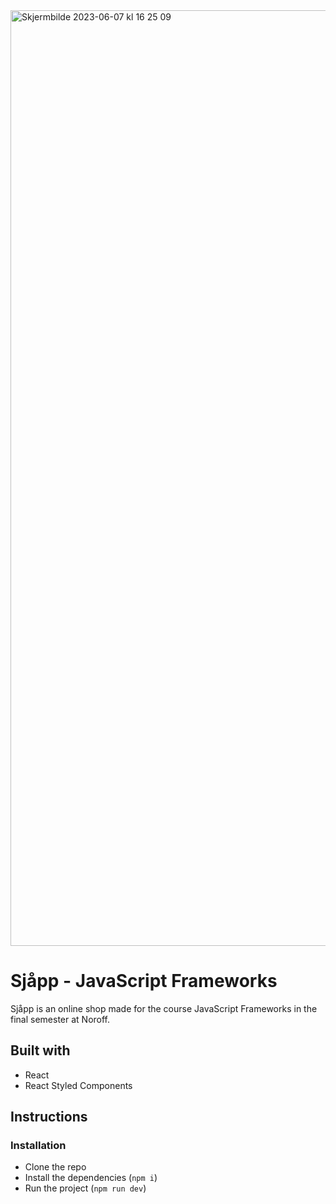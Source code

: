 <img width="1497" alt="Skjermbilde 2023-06-07 kl  16 25 09" src="https://github.com/mathildeew/js-frameworks-ca/assets/94295012/8ba2283c-eba2-415e-8324-8e47c583f01f">


# Sjåpp - JavaScript Frameworks
Sjåpp is an online shop made for the course JavaScript Frameworks in the final semester at Noroff.

## Built with

- React
- React Styled Components

## Instructions

### Installation

- Clone the repo
- Install the dependencies (`npm i`)
- Run the project (`npm run dev`)
